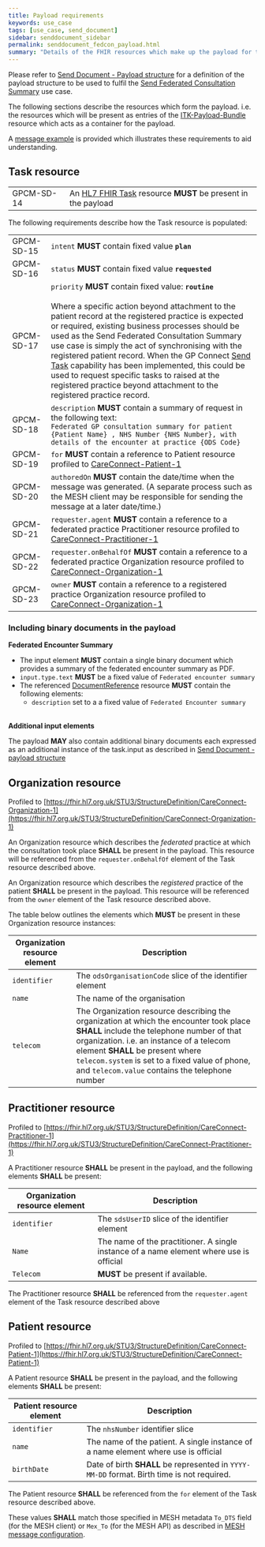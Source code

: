 ```yaml
---
title: Payload requirements
keywords: use_case
tags: [use_case, send_document]
sidebar: senddocument_sidebar
permalink: senddocument_fedcon_payload.html
summary: "Details of the FHIR resources which make up the payload for the Send Federated Consultation Summary use case."
---
```


Please refer to [Send Document - Payload structure](senddocument_payload) for a definition of the payload structure to be used to fulfil the [Send Federated Consultation Summary](http://localhost:4006/senddocument_fedcon_overview.html#federated-appointments-use-case) use case.

The following sections describe the resources which form the payload. i.e. the resources which will be present as entries of the [ITK-Payload-Bundle](https://fhir.nhs.uk/STU3/StructureDefinition/ITK-Payload-Bundle-1/_history/1.1) resource which acts as a container for the payload. 

A [message example](senddocument_payload) is provided which illustrates these requirements to aid understanding.

## Task resource ##

<table class="requirement-box">
  <tr>
    <td>GPCM-SD-14</td>
    <td>An <a href="https://www.hl7.org/fhir/task.html">HL7 FHIR Task</a> resource <b>MUST</b> be present in the payload</td>
  </tr>
</table>

The following requirements describe how the Task resource is populated:

<table class="requirement-box">
  <tr>
    <td>GPCM-SD-15</td>
    <td><code>intent</code> <b>MUST</b> contain fixed value <b><code>plan</code></b></td>
  </tr>
  <tr>
    <td>GPCM-SD-16</td>
    <td><code>status</code> <b>MUST</b> contain fixed value <b><code>requested</code></b></td>
  </tr>
  <tr>
    <td>GPCM-SD-17</td>
    <td><code>priority</code> <b>MUST</b> contain fixed value: <b><code>routine</code></b> <br/><br/>Where a specific action beyond attachment to the patient record at the registered practice is expected or required, existing business processes should be used as the Send Federated Consultation Summary use case is simply the act of synchronising with the registered patient record. When the GP Connect <a href="sendtask.html">Send Task</a> capability has been implemented, this could be used to request specific tasks to raised at the registered practice beyond attachment to the registered practice record.</td>
  </tr>
  <tr>
    <td>GPCM-SD-18</td>
    <td><code>description</code> <b>MUST</b> contain a summary of request in the following text:<br/> <code>Federated GP consultation summary for patient {Patient Name} , NHS Number {NHS Number}, with details of the encounter at practice {ODS Code}</code></td>
  </tr>
  <tr>
    <td>GPCM-SD-19</td>
    <td><code>for</code> <b>MUST</b> contain a reference to Patient resource profiled to <a href="https://fhir.hl7.org.uk/STU3/StructureDefinition/CareConnect-Patient-1">CareConnect-Patient-1</a></td>
  </tr>
  <tr>
    <td>GPCM-SD-20</td>
    <td><code>authoredOn</code> <b>MUST</b> contain the date/time when the message was generated. (A separate process such as the MESH client may be responsible for sending the message at a later date/time.) </td>
  </tr>
  <tr>
    <td>GPCM-SD-21</td>
    <td><code>requester.agent</code> <b>MUST</b> contain a reference to a federated practice Practitioner resource profiled to <a href="https://fhir.hl7.org.uk/STU3/StructureDefinition/CareConnect-Practitioner-">CareConnect-Practitioner-1</a></td>
  </tr>
  <tr>
    <td>GPCM-SD-22</td>
    <td> <code>requester.onBehalfOf</code> <b>MUST</b> contain a reference to a federated practice Organization resource profiled to <a href="https://fhir.hl7.org.uk/STU3/StructureDefinition/CareConnect-Organization-1">CareConnect-Organization-1</a></td>
  </tr>
  <tr>
    <td>GPCM-SD-23</td>
    <td> <code>owner</code> <b>MUST</b> contain a reference to a registered practice Organization resource profiled to <a href="[https://fhir.hl7.org.uk/STU3/StructureDefinition/CareConnect-Organization-1">CareConnect-Organization-1</a></td>
  </tr>
</table>

### Including binary documents in the payload ###

**Federated Encounter Summary** <br/>

- The input element **MUST** contain a single binary document which provides a summary of the federated encounter summary as PDF. 
- `input.type.text` **MUST** be a fixed value of `Federated encounter summary`
-  The referenced [DocumentReference](https://www.hl7.org/fhir/documentreference.html) resource **MUST** contain the following elements:
	- `description` set to a a fixed value of `Federated Encounter summary` 
	
<br/>**Additional input elements**<br/>

The payload **MAY** also contain additional binary documents each expressed as an additional instance of the task.input as described in [Send Document - payload structure](senddocument_payload.html#including-documents-in-the-payload)


## Organization resource ##

Profiled to [https://fhir.hl7.org.uk/STU3/StructureDefinition/CareConnect-Organization-1](https://fhir.hl7.org.uk/STU3/StructureDefinition/CareConnect-Organization-1)

An Organization resource which describes the *federated* practice at which the consultation took place **SHALL** be present in the payload. This resource will be referenced from the `requester.onBehalfOf` element of the Task resource described above.

An Organization resource which describes the *registered* practice of the patient **SHALL** be present in the payload. This resource will be referenced from the `owner` element of the Task resource described above.

The table below outlines the elements which **MUST** be present in these Organization resource instances:

| Organization resource element	| Description |
| --------------- | ---------------|
| `identifier` | The `odsOrganisationCode` slice of the identifier element | 
| `name` | The name of the organisation |
| `telecom` |	The Organization resource describing the organization at which the encounter took place **SHALL** include the telephone number of that organization. i.e. an instance of a telecom element **SHALL** be present where `telecom.system` is set to a fixed value of phone, and `telecom.value` contains the telephone number |


## Practitioner resource ##

Profiled to [https://fhir.hl7.org.uk/STU3/StructureDefinition/CareConnect-Practitioner-1](https://fhir.hl7.org.uk/STU3/StructureDefinition/CareConnect-Practitioner-1)

A Practitioner resource **SHALL** be present in the payload, and the following elements **SHALL** be present:

| Organization resource element	| Description |
| ---------------- | ---------------- |
| `identifier` | The `sdsUserID` slice of the identifier element | 
| `Name`       | The name of the practitioner. A single instance of a name element where use is official |	
| `Telecom`	 | **MUST** be present if available. |

The Practitioner resource **SHALL** be referenced from the `requester.agent` element of the Task resource described above

## Patient resource ##

Profiled to [https://fhir.hl7.org.uk/STU3/StructureDefinition/CareConnect-Patient-1](https://fhir.hl7.org.uk/STU3/StructureDefinition/CareConnect-Patient-1)

A Patient resource **SHALL** be present in the payload, and the following elements **SHALL** be present:

| Patient resource element | Description |
| --------------- | -------------- | 
| `identifier` |The `nhsNumber` identifier slice | 
| `name` | The name of the patient. A single instance of a name element where use is official |
| `birthDate` | Date of birth **SHALL** be represented in `YYYY-MM-DD` format. Birth time is not required. |

The Patient resource **SHALL** be referenced from the `for` element of the Task resource described above.

These values **SHALL** match those specified in MESH metadata `To_DTS` field (for the MESH client) or `Mex_To` (for the MESH API) as described in [MESH message configuration](senddocument_fedcon_mesh.html).
